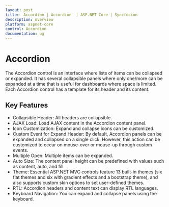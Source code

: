 ```yaml
---
layout: post
title:  Accordion | Accordion  | ASP.NET Core | Syncfusion
description: overview
platform: aspnet-core
control: Accordion 
documentation: ug
---
```


# Accordion

The Accordion control is an interface where lists of items can be collapsed or expanded. It has several collapsible panels where only one/more can be expanded at a time that is useful for dashboards where space is limited. Each Accordion control has a template for its header and its content.

## Key Features

* Collapsible Header: All headers are collapsible. 
* AJAX Load: Load AJAX content in the Accordion content panel.
* Icon Customization: Expand and collapse icons can be customized.
* Custom Event for Expand Header: By default, Accordion panels can be expanded and collapsed on a single click. However, this action can be customized to occur on mouse-over or mouse-up through custom events.
* Multiple Open: Multiple items can be expanded.
* Auto Size: The content panel height can be predefined with values such as content, auto, and fill.
* Theme: Essential ASP.NET MVC controls feature 13 built-in themes (six flat themes and six with gradient effects and a bootstrap theme), and also supports custom skin options to set user-defined themes.
* RTL: Accordion headers and content text can display RTL languages. 
* Keyboard Navigation: You can expand and collapse panels using the keyboard. 